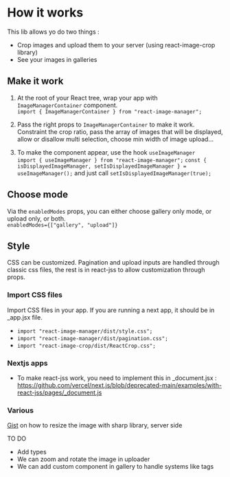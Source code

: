 # How it works

This lib allows yo do two things :

- Crop images and upload them to your server (using react-image-crop library)
- See your images in galleries

## Make it work

1. At the root of your React tree, wrap your app with `ImageManagerContainer` component. <br />
   `import { ImageManagerContainer } from "react-image-manager";`

2. Pass the right props to `ImageManagerContainer` to make it work. Constraint the crop ratio, pass the array of images that will be displayed, allow or disallow multi selection, choose min width of image upload...

3. To make the component appear, use the hook `useImageManager` <br />
   `import { useImageManager } from "react-image-manager";`
   `const { isDisplayedImageManager, setIsDisplayedImageManager } = useImageManager();`
   and just call `setIsDisplayedImageManager(true);`

## Choose mode

Via the `enabledModes` props, you can either choose gallery only mode, or upload only, or both. <br />
`enabledModes={["gallery", "upload"]}`

## Style

CSS can be customized. Pagination and upload inputs are handled through classic css files, the rest is in react-jss to allow customization through props.

### Import CSS files

Import CSS files in your app. If you are running a next app, it should be in \_app.jsx file.

- `import "react-image-manager/dist/style.css";`
- `import "react-image-manager/dist/pagination.css";`
- `import "react-image-crop/dist/ReactCrop.css";`

### Nextjs apps

- To make react-jss work, you need to implement this in \_document.jsx : https://github.com/vercel/next.js/blob/deprecated-main/examples/with-react-jss/pages/_document.js

### Various

[Gist](https://gist.github.com/YoannBuzenet/0ad6c2aa5f8f815e91282e2e26be949d) on how to resize the image with sharp library, server side

TO DO

- Add types
- We can zoom and rotate the image in uploader
- We can add custom component in gallery to handle systems like tags
